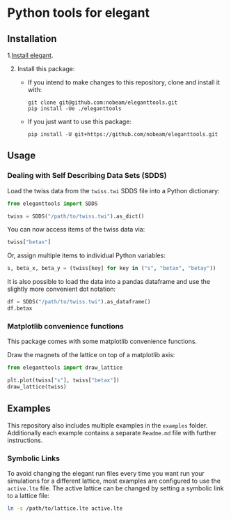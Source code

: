 # Python tools for elegant

## Installation

1.[Install elegant](https://aps.anl.gov/Accelerator-Operations-Physics/Software).

2. Install this package:

    - If you intend to make changes to this repository, clone and install it with:

          git clone git@github.com:nobeam/eleganttools.git
          pip install -Ue ./eleganttools

    - If you just want to use this package:

          pip install -U git+https://github.com/nobeam/eleganttools.git

## Usage

### Dealing with Self Describing Data Sets (SDDS)

Load the twiss data from the `twiss.twi` SDDS file into a Python dictionary:

``` python
from eleganttools import SDDS

twiss = SDDS("/path/to/twiss.twi").as_dict()
```

You can now access items of the twiss data via:

``` python
twiss["betax"]
```

Or, assign multiple items to individual Python variables:

``` python
s, beta_x, beta_y = (twiss[key] for key in ("s", "betax", "betay"))
```

It is also possible to load the data into a pandas dataframe and use the slightly more
convenient dot notation:

``` python
df = SDDS("/path/to/twiss.twi").as_dataframe()
df.betax
```

### Matplotlib convenience functions

This package comes with some matplotlib convenience functions.

Draw the magnets of the lattice on top of a matplotlib axis:

``` python
from eleganttools import draw_lattice

plt.plot(twiss["s"], twiss["betax"])
draw_lattice(twiss)
```

## Examples

This repository also includes multiple examples in the `examples` folder. Additionally
each example contains a separate `Readme.md` file with further instructions.

### Symbolic Links

To avoid changing the elegant run files every time you want run your simulations for a
different lattice, most examples are configured to use the `active.lte` file.
The active lattice can be changed by setting a symbolic link to a lattice file:

``` bash
ln -s /path/to/lattice.lte active.lte
```

